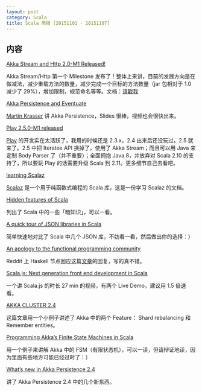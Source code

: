 ```yaml
---
layout: post
category: Scala
title: Scala 周报 [20151101 - 20151107]
---
```


## 内容

[Akka Stream and Http 2.0-M1 Released!](http://akka.io/news/2015/11/05/akka-streams-2.0-M1-released.html)

Akka Stream/Http 第一个 Milestone 发布了！整体上来讲，目前的发展方向是在做减法，减少重载方法的数量，减少完成一个目标的方法数量（jar 包相对于 1.0 减少了 29%），增加限制，规范命名等等。文档：[请戳我](http://doc.akka.io/docs/akka-stream-and-http-experimental/2.0-M1/scala.html)

[Akka Persistence and Eventuate](http://de.slideshare.net/mrt1nz/akka-persistence-and-eventuate)

[Martin Krasser](https://twitter.com/mrt1nz) 讲 Akka Persistence，Slides 很棒，视频也会很快出来。

[Play 2.5.0-M1 released](https://groups.google.com/forum/#!topic/play-framework/CRWoluub3a8)

[Play](https://www.playframework.com) 的开发实在太活跃了，我用的时候还是 2.3.x，2.4 出来后还没玩过，2.5 就来了。2.5 中把 Iteratee API 换掉了，使用了 Akka Stream；而且可以用 Java 来定制 Body Parser 了（并不重要）；全面拥抱 Java 8，并放弃对 Scala 2.10 的支持了，所以要玩 Play 的话需要升级 Scala 到 2.11。更多细节自己去看吧。

[learning Scalaz](http://eed3si9n.com/learning-scalaz/index.html)

[Scalaz](https://github.com/scalaz/scalaz) 是一个用于纯函数式编程的 Scala 库，这是一份学习 Scalaz 的文档。

[Hidden features of Scala](http://stackoverflow.com/questions/1025181/hidden-features-of-scala)

列出了 Scala 中的一些「暗知识」，可以一看。

[A quick tour of JSON libraries in Scala](http://manuel.bernhardt.io/2015/11/06/a-quick-tour-of-json-libraries-in-scala/)

简单快速地对比了 Scala 中几个 JSON 库，不妨看一看，然后做出你的选择：）

[An apology to the functional programming community](https://www.reddit.com/r/haskell/comments/3rnbqw/an_apology_to_the_functional_programming_community/cwpr08c)

Reddit 上 Haskell 节点回应这篇[文章](https://storify.com/realtalktech/editorial-redaction-and-apology-we-write-bad-criti)的回复，写的真不错。

[Scala.js: Next generation front end development in Scala](https://www.youtube.com/watch?v=n1GgVWOThhY)

一个讲 Scala.js 的时长 27 min 的视频，有两个 Live Demo，建议用 1.5 倍速看。

[AKKA CLUSTER 2.4](https://partialflow.wordpress.com/2015/11/02/akka-cluster-2-4/)

这篇文章用一个小例子讲述了 Akka 中的两个 Feature： Shard rebalancing 和 Remember entities。

[Programming Akka’s Finite State Machines in Scala](http://blog.michaelhamrah.com/2014/01/programming-akkas-finite-state-machines-in-scala/)

用一个例子来讲解 Akka 中的 FSM（有限状态机），可以一读，但请辩证地读，因为里面有些地方可能已经过时了：）

[What’s new in Akka Persistence 2.4](https://www.opencredo.com/2015/10/28/akka-persistence-2-4/)

讲了 Akka Persistence 2.4 中的几个新东西。
